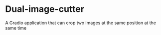 # Dual-image-cutter
A Gradio application that can crop two images at the same position at the same time
